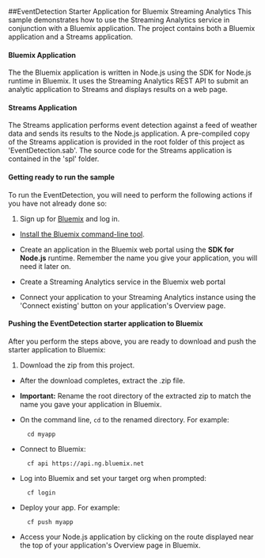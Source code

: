 ##EventDetection Starter Application for Bluemix Streaming Analytics
This sample demonstrates how to use the Streaming Analytics service in conjunction with a Bluemix application.
The project contains both a Bluemix application and a Streams application.

#### Bluemix Application
The the Bluemix application is written in Node.js using the SDK for Node.js runtime in Bluemix.  It uses the Streaming Analytics REST API to submit an analytic application to Streams and displays results on a web page.

#### Streams Application
The Streams application performs event detection against a feed of weather data and sends its results to the Node.js application.  A pre-compiled copy of the Streams application is provided in the root folder of this project as 'EventDetection.sab'.  The source code for the Streams application is contained in the 'spl' folder.

#### Getting ready to run the sample

To run the EventDetection, you will need to perform the following actions if you have not already done so:
1. Sign up for [Bluemix](https://ace.ng.bluemix.net/) and log in.

- [Install the Bluemix command-line tool](https://console.bluemix.net/docs/cli/index.html#cli).

- Create an application in the Bluemix web portal using the **SDK for Node.js** runtime. Remember the name you give your application, you will need it later on. 

- Create a Streaming Analytics service in the Bluemix web portal

- Connect your application to your Streaming Analytics instance using the 'Connect existing' button on your application's Overview page.



#### Pushing the EventDetection starter application to Bluemix

After you perform the steps above, you are ready to download and push the starter application to Bluemix:

1. Download the zip from this project.

- After the download completes, extract the .zip file.

- **Important:** Rename the root directory of the extracted zip to match the name you gave your application in Bluemix.
		
- On the command line, `cd` to the renamed directory. For example:

		cd myapp
		
- Connect to Bluemix:

		cf api https://api.ng.bluemix.net

- Log into Bluemix and set your target org when prompted:

		cf login

- Deploy your app.  For example:

		cf push myapp

- Access your Node.js application by clicking on the route displayed near the top of your application's Overview page in Bluemix.



